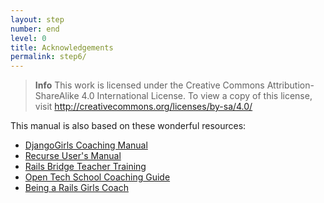```yaml
---
layout: step
number: end
level: 0
title: Acknowledgements
permalink: step6/
---
```


> **Info** This work is licensed under the Creative Commons Attribution-ShareAlike 4.0
> International License. To view a copy of this license, visit
> http://creativecommons.org/licenses/by-sa/4.0/

This manual is also based on these wonderful resources:

- [DjangoGirls Coaching Manual](https://coach.djangogirls.org/)
- [Recurse User's Manual](https://www.recurse.com/manual)
- [Rails Bridge Teacher Training](http://curriculum.railsbridge.org/workshop/more_teacher_training)
- [Open Tech School Coaching Guide](http://opentechschool.github.io/slides/presentations/coaching/)
- [Being a Rails Girls Coach](http://guides.railsgirls.com/coach)
